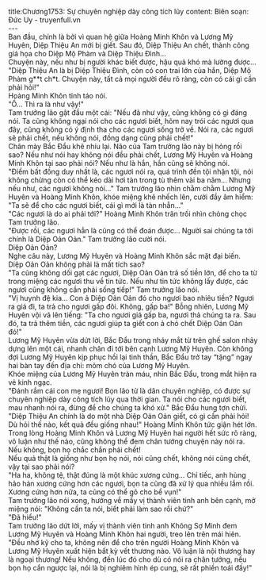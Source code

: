 title:Chương1753: Sự chuyên nghiệp dày công tích lũy
content:
Biên soạn: Đức Uy - truyenfull.vn<br>---<br>Ban đầu, chính là bởi vì quan hệ giữa Hoàng Minh Khôn và Lương Mỹ Huyên, Diệp Thiệu An mới bị giết. Sau đó, Diệp Thiệu An chết, thành công giá họa cho Diệp Mộ Phàm và Diệp Thiệu Đình...<br>Chuyện này, nếu như bị người khác biết được, hậu quả khó mà lường được...<br>"Diệp Thiệu An là bị Diệp Thiệu Đình, còn có con trai lớn của hắn, Diệp Mộ Phàm g**t ch*t. Chuyện này, tất cả mọi người đều rõ ràng, còn có cái gì cần phải hỏi!"<br>Hoàng Minh Khôn tỉnh táo nói.<br>"Ồ... Thì ra là như vậy!"<br>Tam trưởng lão gật đầu một cái: "Nếu đã như vậy, cũng không có gì đáng nói. Ta cũng không ngại nói cho các ngươi biết, hôm nay trói các ngươi qua đây, cũng không có ý định tha cho các ngươi sống trở về. Nói ra, các ngươi sẽ phải chết, nếu không nói, đồng dạng cũng phải chết!"<br>Chân mày Bắc Đẩu khẽ nhíu lại. Não của Tam trưởng lão này bị hỏng rồi sao? Nếu như nói hay không nói đều phải chết, Lương Mỹ Huyên và Hoàng Minh Khôn tại sao phải nói? Nếu như là hắn, hắn cũng sẽ không nói.<br>"Điểm bất đồng duy nhất là, các ngươi nói ra, quá trình đền tội nhận tội, nói không chừng còn có thể kéo dài hơi tàn trong tù thêm vài ba năm... Nhưng nếu như, các ngươi không nói..." Tam trưởng lão nhìn chằm chằm Lương Mỹ Huyên và Hoàng Minh Khôn, khóe miệng khẽ nhếch lên, cười đầy âm hiểm: "Ta sẽ để cho các ngươi biết, cái gì mới là tàn nhẫn..."<br>"Các ngươi là do ai phái tới?" Hoàng Minh Khôn trân trối nhìn chòng chọc Tam trưởng lão.<br>"Được rồi, các ngươi hẳn là cũng có thể đoán được... Người sai chúng ta tới chính là Diệp Oản Oản." Tam trưởng lão cười nói.<br>Diệp Oản Oản?<br>Nghe câu này, Lương Mỹ Huyên và Hoàng Minh Khôn sắc mặt đại biến.<br>Diệp Oản Oản không phải là mất tích sao?<br>"Ta cũng không dối gạt các ngươi, Diệp Oản Oản trả số tiền lớn, để cho ta từ trong miệng các ngươi thu về tin tức. Nếu như tin tức không lấy được, các ngươi cũng không cần phải sống tiếp!" Tam trưởng lão nói.<br>"Vị huynh đệ kia... Con ả Diệp Oản Oản đó cho ngươi bao nhiêu tiền? Ngươi ra giá đi, ta trả cho ngươi gấp đôi. Không, gấp ba!" Bỗng nhiên, Lương Mỹ Huyên vội vã lên tiếng: "Ta cho ngươi giá gấp ba, ngươi thả chúng ta ra. Sau đó, ta trả thêm tiền, các ngươi giúp ta giết con ả chó chết Diệp Oản Oản đó!"<br>Lương Mỹ Huyên vừa dứt lời, Bắc Đẩu trong nháy mắt từ trên ghế salon nhảy dựng lên một cái, nhanh chân đi tới bên cạnh Lương Mỹ Huyên. Còn không đợi Lương Mỹ Huyên kịp phục hồi lại tinh thần, Bắc Đẩu trở tay “tặng” ngay hai bàn tay đến địa chỉ: mõm chó của Lương Mỹ Huyên.<br>Khóe miệng của Lương Mỹ Huyên tràn máu, nhìn Bắc Đẩu, trong mắt hiện ra vẻ kinh ngạc.<br>"Đánh rắm cái con mẹ ngươi! Bọn lão tử là dân chuyên nghiệp, có được sự chuyên nghiệp dày công tích lũy qua thời gian. Ta nói cho các ngươi biết, mau nhanh nói ra, đừng để cho chúng ta khó xử." Bắc Đẩu hung tợn chửi.<br>"Diệp Thiệu An chính là do một nhà Diệp Oản Oản giết, có gì cần phải hỏi! Dù hỏi thế nào, kết quả đều giống nhau!" Hoàng Minh Khôn tức giận hét lớn.<br>Trong lòng Hoàng Minh Khôn và Lương Mỹ Huyên hai người hết sức rõ ràng, vô luận như thế nào, cũng không thể đem chân tướng chuyện này nói ra. Nếu không, bọn họ chắc chắn phải chết!<br>Nếu quả thật là giống như bọn họ nói, nói cũng chết, không nói cũng chết, vậy tại sao phải nói?<br>"Ha ha, không tệ, thật đúng là một khúc xương cứng... Chỉ tiếc, anh hùng hảo hán xương cứng hơn các ngươi, bọn ta cũng đã xử lý qua nhiều lắm rồi. Xương cứng hơn nữa, ta cũng có thể gõ cho bể vụn!"<br>Tam trưởng lão nói xong, hướng về mấy vị thành viên tinh anh bên cạnh, mở miệng nói: "Không cần ta nói, biết phải làm sao rồi chứ?"<br>"Đã hiểu!"<br>Tam trưởng lão dứt lời, mấy vị thành viên tinh anh Không Sợ Minh đem Lương Mỹ Huyên và Hoàng Minh Khôn hai người, treo lên trên mái hiên.<br>"Đều nhớ kỹ cho ta, không nên để cho trên người Hoàng Minh Khôn và Lương Mỹ Huyên xuất hiện bất kỳ vết thương nào. Vô luận là nội thương hay là ngoại thương! Nếu không, đến lúc đó cho dù có nói ra chân tướng, nếu bọn họ cắn ngược lại, nói là bị nghiêm hình ép cung, sẽ rất phiền toái đấy!"